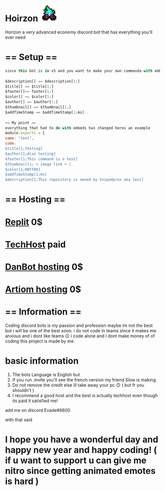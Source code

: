 # Hoirzon  ![](https://github.com/Snipedprox/images/blob/main/blueflames.png?raw=true)




Horizon a very advanced economy discord bot that has everything you'll ever need




# == Setup == 
```js
since this bot is in v5 and you want to make your own commanda with embeds here are the changes 

$description[] == $description[1;]
$title[] == $title[1;]
$footer[]== footer[1;]
$color[] == $color[1;]
$author[] == $author[1;]
$thumbnail[] == $thumbnail[1;]
$addTimeStamp == $addTimeStamp[1;ms]

== My point ==
everything that had to do with embeds has changed heres an example
module.exports = {
name: "test",
code: `
$title[1;Testing]
$author[1;Also testing]
$footer[1;This command is a test]
$thumbnail[1; < image link > ]
$color[1;00ff00]
$addTimeStamp[1;ms]
$description[1;This repository is owned by Snipedprox aka lexi]
```

# == Hosting == 

# [Replit](https;//replit.com) 0$


# [TechHost](https://dash.techost.live/servers) paid


# [DanBot hosting](https://panel.danbot.host/) 0$


# [Artiom hosting](https://panel.artiomshosting.xyz/) 0$


# == Information == 

Coding discord bots is my passion and profession maybe im not the best but i will be one of the best soon. i do not code in teams since it makes me anxious and i dont like teams 😐
i code alone and i dont make money of of coding
this project is made by me.

# basic information

1. The bots Language is English but
2. If you run .invite you'll see the french version my friend Slow is making
3. Do not remove the credit else ill take away your pc 🙃 ( but fr you shouldn't )
4. I recommend a good host and the best is actually techhost even though its paid it satisfied me!


 add me on discord  Evade#6600
 
 with that said
 # I hope you have a wonderful day and happy new year and happy coding! ( if u want to support u can give me nitro since getting animated emotes is hard )
